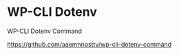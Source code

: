 WP-CLI Dotenv
==============

WP-CLI Dotenv Command

https://github.com/aaemnnosttv/wp-cli-dotenv-command
